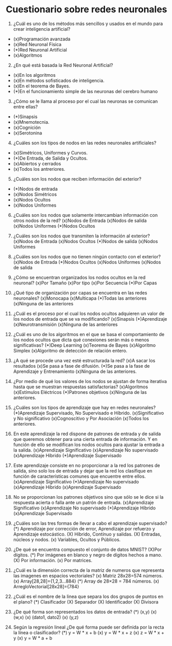 # Cuestionario sobre redes neuronales

1. ¿Cuál es uno de los métodos más sencillos y usados en el mundo para crear inteligencia artificial?
* (x)Programación avanzada
* (x)Red Neuronal Física
* (*)Red Neuronal Artificial
* (x)Algoritmos

2. ¿En qué está basada la Red Neuronal Artificial?
* (x)En los algoritmos
* (x)En métodos sofisticados de inteligencia.
* (x)En el teorema de Bayes.
* (*)En el funcionamiento simple de las neuronas del cerebro humano

3. ¿Cómo se le llama al proceso por el cual las neuronas se comunican entre ellas?
* (*)Sinapsis
* (x)Mnemotecnia.
* (x)Cognición
* (x)Serotonina

4. ¿Cuáles son los tipos de nodos en las redes neuronales artificiales?
* (x)Simétricos, Uniformes y Curvos.
* (*)De Entrada, de Salida y Ocultos.
* (x)Abiertos y cerrados
* (x)Todos los antreriores.

5. ¿Cuáles son los nodos que reciben información del exterior?
* (*)Nodos de entrada
* (x)Nodos Simétricos
* (x)Nodos Ocultos
* (x)Nodos Uniformes

6. ¿Cuáles son los nodos que solamente intercambian información con otros nodos de la red?
(x)Nodos de Entrada
(x)Nodos de salida
(x)Nodos Uniformes
(*)Nodos Ocultos

7. ¿Cuáles son los nodos que transmiten la información al exterior?
(x)Nodos de Entrada
(x)Nodos Ocultos
(*)Nodos de salida
(x)Nodos Uniformes

8. ¿Cuáles son los nodos que no tienen ningún contacto con el exterior?
(x)Nodos de Entrada
(*)Nodos Ocultos
(x)Nodos Uniformes
(x)Nodos de salida

9. ¿Cómo se encuentran organizados los nodos ocultos en la red neuronal?
(x)Por Tamaño
(x)Por tipo
(x)Por Secuencia
(*)Por Capas

10. ¿Qué tipo de organización por capas se encuentra en las redes neuronales?
(x)Monocapa
(x)Multicapa
(*)Todas las anteriores
(x)Ninguna de las anteriores

11. ¿Cuál es el proceso por el cual los nodos ocultos adquieren un valor de los nodos de entrada que se va modificando?
(x)Sinapsis
(*)Aprendizaje
(x)Neurotransmisión
(x)Ninguna de las anteriores

12. ¿Cuál es uno de los algoritmos en el que se basa el comportamiento de los nodos ocultos que dicta qué conexiones serán más o menos significativas?
(*)Deep Learning
(x)Teorema de Bayes
(x)Algoritmo Simplex
(x)Algoritmo de detección de relación entero.

13. ¿A qué se procede una vez esté estructurada la red?
(x)A sacar los resultados
(x)Se pasa a fase de difusión.
(*)Se pasa a la fase de Aprendizaje y Entrenamiento
(x)Ninguna de las anteriores.

14. ¿Por medio de qué los valores de los nodos se ajustan de forma iterativa hasta que se muestran respuestas satisfactorias?
(x)Algoritmos
(x)Estímulos Eléctricos
(*)Patrones objetivos
(x)Ninguna de las anteriores.

15. ¿Cuáles son los tipos de aprendizaje que hay en redes neuronales?
(*)Aprendizaje Supervisado, No Supervisado e Híbrido.
(x)Significativo y No significativo
(x)Cognoscitivo y Por Asociación
(x)Todos los anteriores.

16. En este aprendizaje la red dispone de patrones de entrada y de salida que queremos obtener para una cierta entrada de información. Y en función de ello se modifican los nodos ocultos para ajustar la entrada a la salida.
(x)Aprendizaje Significativo 
(x)Aprendizaje No supervisado
(x)Aprendizaje Híbrido
(*)Aprendizaje Supervisado

17. Este aprendizaje consiste en no proporcionar a la red los patrones de salida, sino solo los de entrada y dejar que la red los clasifique en función de características comunes que encuentre entre ellos. 
(x)Aprendizaje Significativo 
(*)Aprendizaje No supervisado
(x)Aprendizaje Híbrido
(x)Aprendizaje Supervisado

18. No se proporcionan los patrones objetivos sino que sólo se le dice si la respuesta acierta o falla ante un patrón de entrada.
(x)Aprendizaje Significativo 
(x)Aprendizaje No supervisado
(*)Aprendizaje Híbrido
(x)Aprendizaje Supervisado

19. ¿Cuáles son las tres formas de llevar a cabo el aprendizaje supervisado?
 (*) Aprendizaje por corrección de error, Aprendizaje por refuerzo y  Aprendizaje estocástico.
(X) Híbrido, Contínuo y salidas.
(X) Entradas, núcleos y nodos.
(x) Variables, Ocultos y Públicos.

20. ¿De qué se encuentra compuesto el conjunto de datos MNIST?
 (X)Por dígitos.
(*) Por imágenes en blanco y negro de dígitos hechos a mano.
(X) Por información.
(x) Por matrices.

21. ¿Cuál es la dimensión correcta de la matriz de numeros que representa las imagenes en espacios vectoriales?
    (x) Matriz 28x28=574 números.
    (x) Array[28,28]={1,2,3...884}
    (*) Array de 28×28 = 784 números.
    (x) ArregloVectorial[28x28]={784}
    
22. ¿Cuál es el nombre de la linea que separa los dos grupos de puntos en el plano? 
    (*) Clasificador
    (X) Separador
    (X) Identificador
    (X) Divisora
    
23. ¿De qué forma son representados los datos de entrada?
    (*) (x,y) 
    (x) (w,x)
    (x) (dato1, dato2)
    (x) (y,z)
    
24. Según la regresión lineal ¿De qué forma puede ser definida por la recta la línea o clasificador?
    (*) y = W * x + b
    (x)  y = W * x + z
    (x)  z = W * x + y
    (x)  y = W * a + b
